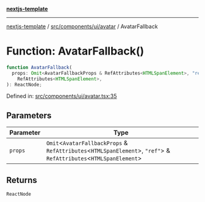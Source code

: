 [**nextjs-template**](../../../../../README.md)

---

[nextjs-template](../../../../../README.md) / [src/components/ui/avatar](../README.md) / AvatarFallback

# Function: AvatarFallback()

```ts
function AvatarFallback(
  props: Omit<AvatarFallbackProps & RefAttributes<HTMLSpanElement>, "ref"> &
    RefAttributes<HTMLSpanElement>,
): ReactNode;
```

Defined in: [src/components/ui/avatar.tsx:35](https://github.com/Its-Satyajit/nextjs-template/blob/main/src/components/ui/avatar.tsx#L35)

## Parameters

| Parameter | Type                                                                                                                   |
| --------- | ---------------------------------------------------------------------------------------------------------------------- |
| `props`   | `Omit`\<`AvatarFallbackProps` & `RefAttributes`\<`HTMLSpanElement`\>, `"ref"`\> & `RefAttributes`\<`HTMLSpanElement`\> |

## Returns

`ReactNode`
